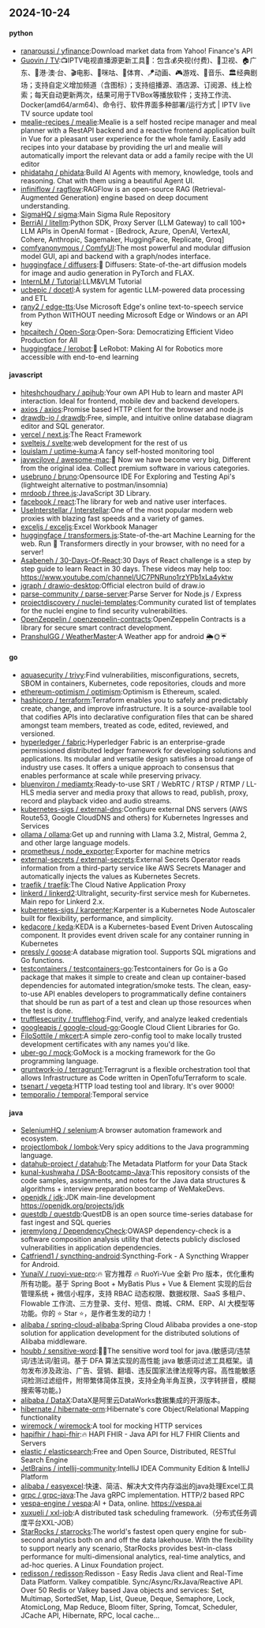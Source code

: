 ## 2024-10-24

#### python
* [ranaroussi / yfinance](https://github.com/ranaroussi/yfinance):Download market data from Yahoo! Finance's API
* [Guovin / TV](https://github.com/Guovin/TV):📺IPTV电视直播源更新工具🚀：包含💰央视(付费)、📡卫视、🏠广东、🌊港·澳·台、🎬电影、🎥咪咕、🏀体育、🪁动画、🎮游戏、🎵音乐、🏛经典剧场；支持自定义增加频道（含图标）；支持组播源、酒店源、订阅源、线上检索；每天自动更新两次，结果可用于TVBox等播放软件；支持工作流、Docker(amd64/arm64)、命令行、软件界面多种部署/运行方式 | IPTV live TV source update tool
* [mealie-recipes / mealie](https://github.com/mealie-recipes/mealie):Mealie is a self hosted recipe manager and meal planner with a RestAPI backend and a reactive frontend application built in Vue for a pleasant user experience for the whole family. Easily add recipes into your database by providing the url and mealie will automatically import the relevant data or add a family recipe with the UI editor
* [phidatahq / phidata](https://github.com/phidatahq/phidata):Build AI Agents with memory, knowledge, tools and reasoning. Chat with them using a beautiful Agent UI.
* [infiniflow / ragflow](https://github.com/infiniflow/ragflow):RAGFlow is an open-source RAG (Retrieval-Augmented Generation) engine based on deep document understanding.
* [SigmaHQ / sigma](https://github.com/SigmaHQ/sigma):Main Sigma Rule Repository
* [BerriAI / litellm](https://github.com/BerriAI/litellm):Python SDK, Proxy Server (LLM Gateway) to call 100+ LLM APIs in OpenAI format - [Bedrock, Azure, OpenAI, VertexAI, Cohere, Anthropic, Sagemaker, HuggingFace, Replicate, Groq]
* [comfyanonymous / ComfyUI](https://github.com/comfyanonymous/ComfyUI):The most powerful and modular diffusion model GUI, api and backend with a graph/nodes interface.
* [huggingface / diffusers](https://github.com/huggingface/diffusers):🤗 Diffusers: State-of-the-art diffusion models for image and audio generation in PyTorch and FLAX.
* [InternLM / Tutorial](https://github.com/InternLM/Tutorial):LLM&VLM Tutorial
* [ucbepic / docetl](https://github.com/ucbepic/docetl):A system for agentic LLM-powered data processing and ETL
* [rany2 / edge-tts](https://github.com/rany2/edge-tts):Use Microsoft Edge's online text-to-speech service from Python WITHOUT needing Microsoft Edge or Windows or an API key
* [hpcaitech / Open-Sora](https://github.com/hpcaitech/Open-Sora):Open-Sora: Democratizing Efficient Video Production for All
* [huggingface / lerobot](https://github.com/huggingface/lerobot):🤗 LeRobot: Making AI for Robotics more accessible with end-to-end learning

#### javascript
* [hiteshchoudhary / apihub](https://github.com/hiteshchoudhary/apihub):Your own API Hub to learn and master API interaction. Ideal for frontend, mobile dev and backend developers.
* [axios / axios](https://github.com/axios/axios):Promise based HTTP client for the browser and node.js
* [drawdb-io / drawdb](https://github.com/drawdb-io/drawdb):Free, simple, and intuitive online database diagram editor and SQL generator.
* [vercel / next.js](https://github.com/vercel/next.js):The React Framework
* [sveltejs / svelte](https://github.com/sveltejs/svelte):web development for the rest of us
* [louislam / uptime-kuma](https://github.com/louislam/uptime-kuma):A fancy self-hosted monitoring tool
* [jaywcjlove / awesome-mac](https://github.com/jaywcjlove/awesome-mac): Now we have become very big, Different from the original idea. Collect premium software in various categories.
* [usebruno / bruno](https://github.com/usebruno/bruno):Opensource IDE For Exploring and Testing Api's (lightweight alternative to postman/insomnia)
* [mrdoob / three.js](https://github.com/mrdoob/three.js):JavaScript 3D Library.
* [facebook / react](https://github.com/facebook/react):The library for web and native user interfaces.
* [UseInterstellar / Interstellar](https://github.com/UseInterstellar/Interstellar):One of the most popular modern web proxies with blazing fast speeds and a variety of games.
* [exceljs / exceljs](https://github.com/exceljs/exceljs):Excel Workbook Manager
* [huggingface / transformers.js](https://github.com/huggingface/transformers.js):State-of-the-art Machine Learning for the web. Run 🤗 Transformers directly in your browser, with no need for a server!
* [Asabeneh / 30-Days-Of-React](https://github.com/Asabeneh/30-Days-Of-React):30 Days of React challenge is a step by step guide to learn React in 30 days. These videos may help too: https://www.youtube.com/channel/UC7PNRuno1rzYPb1xLa4yktw
* [jgraph / drawio-desktop](https://github.com/jgraph/drawio-desktop):Official electron build of draw.io
* [parse-community / parse-server](https://github.com/parse-community/parse-server):Parse Server for Node.js / Express
* [projectdiscovery / nuclei-templates](https://github.com/projectdiscovery/nuclei-templates):Community curated list of templates for the nuclei engine to find security vulnerabilities.
* [OpenZeppelin / openzeppelin-contracts](https://github.com/OpenZeppelin/openzeppelin-contracts):OpenZeppelin Contracts is a library for secure smart contract development.
* [PranshulGG / WeatherMaster](https://github.com/PranshulGG/WeatherMaster):A Weather app for android 🌦🌞☔

#### go
* [aquasecurity / trivy](https://github.com/aquasecurity/trivy):Find vulnerabilities, misconfigurations, secrets, SBOM in containers, Kubernetes, code repositories, clouds and more
* [ethereum-optimism / optimism](https://github.com/ethereum-optimism/optimism):Optimism is Ethereum, scaled.
* [hashicorp / terraform](https://github.com/hashicorp/terraform):Terraform enables you to safely and predictably create, change, and improve infrastructure. It is a source-available tool that codifies APIs into declarative configuration files that can be shared amongst team members, treated as code, edited, reviewed, and versioned.
* [hyperledger / fabric](https://github.com/hyperledger/fabric):Hyperledger Fabric is an enterprise-grade permissioned distributed ledger framework for developing solutions and applications. Its modular and versatile design satisfies a broad range of industry use cases. It offers a unique approach to consensus that enables performance at scale while preserving privacy.
* [bluenviron / mediamtx](https://github.com/bluenviron/mediamtx):Ready-to-use SRT / WebRTC / RTSP / RTMP / LL-HLS media server and media proxy that allows to read, publish, proxy, record and playback video and audio streams.
* [kubernetes-sigs / external-dns](https://github.com/kubernetes-sigs/external-dns):Configure external DNS servers (AWS Route53, Google CloudDNS and others) for Kubernetes Ingresses and Services
* [ollama / ollama](https://github.com/ollama/ollama):Get up and running with Llama 3.2, Mistral, Gemma 2, and other large language models.
* [prometheus / node_exporter](https://github.com/prometheus/node_exporter):Exporter for machine metrics
* [external-secrets / external-secrets](https://github.com/external-secrets/external-secrets):External Secrets Operator reads information from a third-party service like AWS Secrets Manager and automatically injects the values as Kubernetes Secrets.
* [traefik / traefik](https://github.com/traefik/traefik):The Cloud Native Application Proxy
* [linkerd / linkerd2](https://github.com/linkerd/linkerd2):Ultralight, security-first service mesh for Kubernetes. Main repo for Linkerd 2.x.
* [kubernetes-sigs / karpenter](https://github.com/kubernetes-sigs/karpenter):Karpenter is a Kubernetes Node Autoscaler built for flexibility, performance, and simplicity.
* [kedacore / keda](https://github.com/kedacore/keda):KEDA is a Kubernetes-based Event Driven Autoscaling component. It provides event driven scale for any container running in Kubernetes
* [pressly / goose](https://github.com/pressly/goose):A database migration tool. Supports SQL migrations and Go functions.
* [testcontainers / testcontainers-go](https://github.com/testcontainers/testcontainers-go):Testcontainers for Go is a Go package that makes it simple to create and clean up container-based dependencies for automated integration/smoke tests. The clean, easy-to-use API enables developers to programmatically define containers that should be run as part of a test and clean up those resources when the test is done.
* [trufflesecurity / trufflehog](https://github.com/trufflesecurity/trufflehog):Find, verify, and analyze leaked credentials
* [googleapis / google-cloud-go](https://github.com/googleapis/google-cloud-go):Google Cloud Client Libraries for Go.
* [FiloSottile / mkcert](https://github.com/FiloSottile/mkcert):A simple zero-config tool to make locally trusted development certificates with any names you'd like.
* [uber-go / mock](https://github.com/uber-go/mock):GoMock is a mocking framework for the Go programming language.
* [gruntwork-io / terragrunt](https://github.com/gruntwork-io/terragrunt):Terragrunt is a flexible orchestration tool that allows Infrastructure as Code written in OpenTofu/Terraform to scale.
* [tsenart / vegeta](https://github.com/tsenart/vegeta):HTTP load testing tool and library. It's over 9000!
* [temporalio / temporal](https://github.com/temporalio/temporal):Temporal service

#### java
* [SeleniumHQ / selenium](https://github.com/SeleniumHQ/selenium):A browser automation framework and ecosystem.
* [projectlombok / lombok](https://github.com/projectlombok/lombok):Very spicy additions to the Java programming language.
* [datahub-project / datahub](https://github.com/datahub-project/datahub):The Metadata Platform for your Data Stack
* [kunal-kushwaha / DSA-Bootcamp-Java](https://github.com/kunal-kushwaha/DSA-Bootcamp-Java):This repository consists of the code samples, assignments, and notes for the Java data structures & algorithms + interview preparation bootcamp of WeMakeDevs.
* [openjdk / jdk](https://github.com/openjdk/jdk):JDK main-line development https://openjdk.org/projects/jdk
* [questdb / questdb](https://github.com/questdb/questdb):QuestDB is an open source time-series database for fast ingest and SQL queries
* [jeremylong / DependencyCheck](https://github.com/jeremylong/DependencyCheck):OWASP dependency-check is a software composition analysis utility that detects publicly disclosed vulnerabilities in application dependencies.
* [Catfriend1 / syncthing-android](https://github.com/Catfriend1/syncthing-android):Syncthing-Fork - A Syncthing Wrapper for Android.
* [YunaiV / ruoyi-vue-pro](https://github.com/YunaiV/ruoyi-vue-pro):🔥 官方推荐 🔥 RuoYi-Vue 全新 Pro 版本，优化重构所有功能。基于 Spring Boot + MyBatis Plus + Vue & Element 实现的后台管理系统 + 微信小程序，支持 RBAC 动态权限、数据权限、SaaS 多租户、Flowable 工作流、三方登录、支付、短信、商城、CRM、ERP、AI 大模型等功能。你的 ⭐️ Star ⭐️，是作者生发的动力！
* [alibaba / spring-cloud-alibaba](https://github.com/alibaba/spring-cloud-alibaba):Spring Cloud Alibaba provides a one-stop solution for application development for the distributed solutions of Alibaba middleware.
* [houbb / sensitive-word](https://github.com/houbb/sensitive-word):👮‍♂️The sensitive word tool for java.(敏感词/违禁词/违法词/脏词。基于 DFA 算法实现的高性能 java 敏感词过滤工具框架。请勿发布涉及政治、广告、营销、翻墙、违反国家法律法规等内容。高性能敏感词检测过滤组件，附带繁体简体互换，支持全角半角互换，汉字转拼音，模糊搜索等功能。)
* [alibaba / DataX](https://github.com/alibaba/DataX):DataX是阿里云DataWorks数据集成的开源版本。
* [hibernate / hibernate-orm](https://github.com/hibernate/hibernate-orm):Hibernate's core Object/Relational Mapping functionality
* [wiremock / wiremock](https://github.com/wiremock/wiremock):A tool for mocking HTTP services
* [hapifhir / hapi-fhir](https://github.com/hapifhir/hapi-fhir):🔥 HAPI FHIR - Java API for HL7 FHIR Clients and Servers
* [elastic / elasticsearch](https://github.com/elastic/elasticsearch):Free and Open Source, Distributed, RESTful Search Engine
* [JetBrains / intellij-community](https://github.com/JetBrains/intellij-community):IntelliJ IDEA Community Edition & IntelliJ Platform
* [alibaba / easyexcel](https://github.com/alibaba/easyexcel):快速、简洁、解决大文件内存溢出的java处理Excel工具
* [grpc / grpc-java](https://github.com/grpc/grpc-java):The Java gRPC implementation. HTTP/2 based RPC
* [vespa-engine / vespa](https://github.com/vespa-engine/vespa):AI + Data, online. https://vespa.ai
* [xuxueli / xxl-job](https://github.com/xuxueli/xxl-job):A distributed task scheduling framework.（分布式任务调度平台XXL-JOB）
* [StarRocks / starrocks](https://github.com/StarRocks/starrocks):The world's fastest open query engine for sub-second analytics both on and off the data lakehouse. With the flexibility to support nearly any scenario, StarRocks provides best-in-class performance for multi-dimensional analytics, real-time analytics, and ad-hoc queries. A Linux Foundation project.
* [redisson / redisson](https://github.com/redisson/redisson):Redisson - Easy Redis Java client and Real-Time Data Platform. Valkey compatible. Sync/Async/RxJava/Reactive API. Over 50 Redis or Valkey based Java objects and services: Set, Multimap, SortedSet, Map, List, Queue, Deque, Semaphore, Lock, AtomicLong, Map Reduce, Bloom filter, Spring, Tomcat, Scheduler, JCache API, Hibernate, RPC, local cache...
